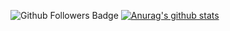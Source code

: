 ![Github Followers Badge](https://img.shields.io/github/followers/cbj0523?label=Github%20Followers&style=flat-square)
[![Anurag's github stats](https://github-readme-stats.vercel.app/api?username=cbj0523)](https://github.com/anuraghazra/github-readme-stats)
